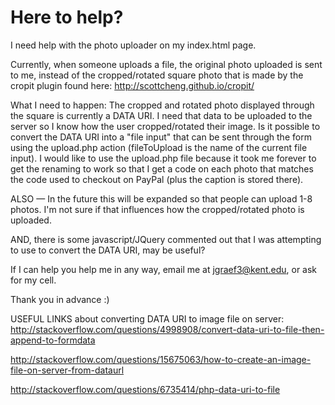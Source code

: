# Here to help?

I need help with the photo uploader on my index.html page.

Currently, when someone uploads a file, the original photo uploaded is sent to me, instead of the cropped/rotated square photo that is made by the cropit plugin found here: http://scottcheng.github.io/cropit/

What I need to happen: The cropped and rotated photo displayed through the square is currently a DATA URI. I need that data to be uploaded to the server so I know how the user cropped/rotated their image. Is it possible to convert the DATA URI into a "file input" that can be sent through the form using the upload.php action (fileToUpload is the name of the current file input). I would like to use the upload.php file because it took me forever to get the renaming to work so that I get a code on each photo that matches the code used to checkout on PayPal (plus the caption is stored there).

ALSO — In the future this will be expanded so that people can upload 1-8 photos. I'm not sure if that influences how the cropped/rotated photo is uploaded.

AND, there is some javascript/JQuery commented out that I was attempting to use to convert the DATA URI, may be useful?

If I can help you help me in any way, email me at jgraef3@kent.edu, or ask for my cell.

Thank you in advance :)


USEFUL LINKS about converting DATA URI to image file on server:
http://stackoverflow.com/questions/4998908/convert-data-uri-to-file-then-append-to-formdata

http://stackoverflow.com/questions/15675063/how-to-create-an-image-file-on-server-from-dataurl

http://stackoverflow.com/questions/6735414/php-data-uri-to-file
